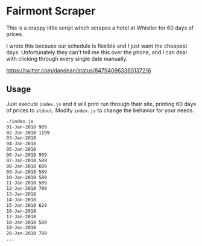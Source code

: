 # Fairmont Scraper

This is a crappy little script which scrapes a hotel at Whistler for 60 days of prices.

I wrote this because our schedule is flexible and I just want the cheapest days. Unfortunately they can't tell me this over the phone, and I can deal with clicking through every single date manually.

https://twitter.com/dandean/status/847940963360137216

## Usage

Just execute `index.js` and it will print run through their site, printing 60 days of prices to `stdout`. Modify `index.js` to change the behavior for your needs.

```sh
./index.js
01-Jan-2018 989
02-Jan-2018 1199
03-Jan-2018
04-Jan-2018
05-Jan-2018
06-Jan-2018 959
07-Jan-2018 589
08-Jan-2018 689
09-Jan-2018 589
10-Jan-2018 589
11-Jan-2018 589
12-Jan-2018 789
13-Jan-2018
14-Jan-2018
15-Jan-2018 629
16-Jan-2018
17-Jan-2018
18-Jan-2018 589
19-Jan-2018
20-Jan-2018 789
...
```
